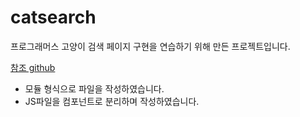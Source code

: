 # catsearch

프로그래머스 고양이 검색 페이지 구현을 연습하기 위해 만든 프로젝트입니다.

[참조 github](https://github.com/hanameee/vanillaJSKitty)

- 모듈 형식으로 파일을 작성하였습니다.
- JS파일을 컴포넌트로 분리하며 작성하였습니다.
